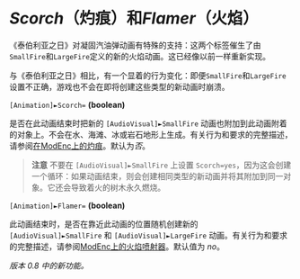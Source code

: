# *Scorch*（灼痕）和*Flamer*（火焰）

《泰伯利亚之日》对凝固汽油弹动画有特殊的支持：这两个标签催生了由`SmallFire`和`LargeFire`定义的新的火焰动画。这已经像以前一样重新实现。

与《泰伯利亚之日》相比，有一个显着的行为变化：即便`SmallFire`和`LargeFire`设置不正确，游戏也不会在即将创建这些类型的新动画时崩溃。

`[Animation]►Scorch=` **(boolean)**

是否在此动画结束时把新的 `[AudioVisual]►SmallFire` 动画也附加到此动画附着的对象上。不会在水、海滩、冰或岩石地形上生成。有关行为和要求的完整描述，请参阅[在ModEnc上的灼痕](https://www.modenc.renegadeprojects.com/Scorch)。默认为*否*。

> **注意**
> 不要在 `[AudioVisual]►SmallFire` 上设置 `Scorch=yes`，因为这会创建一个循环：如果动画结束，则会创建相同类型的新动画并将其附加到同一对象。它还会导致着火的树木永久燃烧。

`[Animation]►Flamer=` **(boolean)**

此动画结束时，是否在靠近此动画的位置随机创建新的 `[AudioVisual]►SmallFire` 和 `[AudioVisual]►LargeFire` 动画。有关行为和要求的完整描述，请参阅[ModEnc上的火焰喷射器](https://www.modenc.renegadeprojects.com/Flamer)。默认值为 *no*。

*版本 0.8 中的新功能。*